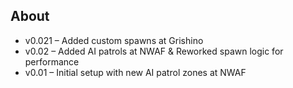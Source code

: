 ## About

- v0.021 – Added custom spawns at Grishino
- v0.02 – Added AI patrols at NWAF & Reworked spawn logic for performance
- v0.01 – Initial setup with new AI patrol zones at NWAF
